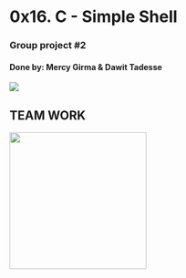 # 0x16. C - Simple Shell

### Group project #2

#### Done by:  Mercy Girma  &  Dawit Tadesse
<a href = "https://github.com/dave0927/simple_shell/graphs/contributors">
  <img src = "https://contrib.rocks/image?repo=dave0927/simple_shell"/>
</a>


## TEAM WORK
<img src = "https://thecyclesaloon.com/wp-content/uploads/2018/07/giphy-26.gif" height = "240">
